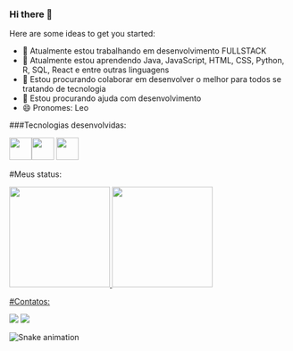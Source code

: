 ### Hi there 👋



Here are some ideas to get you started:

- 🔭 Atualmente estou trabalhando em desenvolvimento FULLSTACK
- 🌱 Atualmente estou aprendendo Java, JavaScript, HTML, CSS, Python, R, SQL, React e entre outras linguagens
- 👯 Estou procurando colaborar em desenvolver o melhor para todos se tratando de tecnologia
- 🤔 Estou procurando ajuda com desenvolvimento 
- 😄 Pronomes: Leo


###Tecnologias desenvolvidas:

<img src="https://cdn.jsdelivr.net/gh/devicons/devicon/icons/git/git-original.svg" width="40" height="40"/><img src="https://cdn.jsdelivr.net/gh/devicons/devicon/icons/java/java-original.svg" width="40" height="40"/> <img src="https://cdn.jsdelivr.net/gh/devicons/devicon/icons/linux/linux-original.svg" width="40" height="40"/>


#Meus status:

<div>
<a href="https://github.com/lrmello">
<img height="180em" src="https://github-readme-stats.vercel.app/api/top-langs/?username=lrmello&layout=compact&langs_count=7&theme=dracula"/>
<img height="180em" src="https://github-readme-stats.vercel.app/api?username=lrmello&show_icons=true&theme=dracula&include_all_commits=true&count_private=true"/>
</div>
  
#Contatos:
  
<div>
<a href = "mailto:leonardo.reis28051995@gmail.com"><img src="https://img.shields.io/badge/Gmail-D14836?style=for-the-badge&logo=gmail&logoColor=white" target="_blank"></a>
<a href="https://www.linkedin.com/in/leonardo-reis-95228893/" target="_blank"><img src="https://img.shields.io/badge/-LinkedIn-%230077B5?style=for-the-badge&logo=linkedin&logoColor=white" target="_blank"></a>   
</div>
  
![Snake animation](https://github.com/lrmello/lrmello/blob/output/github-contribution-grid-snake.svg)
